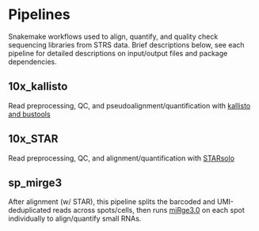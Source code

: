 # **Pipelines**

Snakemake workflows used to align, quantify, and quality check sequencing libraries from STRS data. Brief descriptions below, see each pipeline for detailed descriptions on input/output files and package dependencies.

## 10x_kallisto
Read preprocessing, QC, and pseudoalignment/quantification with [kallisto and bustools](https://github.com/pachterlab/kallistobustools)

## 10x_STAR
Read preprocessing, QC, and alignment/quantification with [STARsolo](https://github.com/alexdobin/STAR)

## sp_mirge3
After alignment (w/ STAR), this pipeline splits the barcoded and UMI-deduplicated reads across spots/cells, then runs [miRge3.0]() on each spot individually to align/quantify small RNAs.
